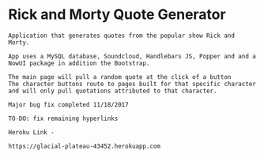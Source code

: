 # Rick and Morty Quote Generator 

	Application that generates quotes from the popular show Rick and Morty.

	App uses a MySQL database, Soundcloud, Handlebars JS, Popper and and a NowUI package in addition the Bootstrap.

	The main page will pull a random quote at the click of a button
	The character buttons route to pages built for that specific character and will only pull quotations attributed to that character.

	Major bug fix completed 11/18/2017

	TO-DO: fix remaining hyperlinks

	Heroku Link -

	https://glacial-plateau-43452.herokuapp.com